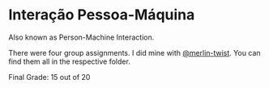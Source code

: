 # Interação Pessoa-Máquina

Also known as Person-Machine Interaction.

There were four group assignments. I did mine with [@merlin-twist](https://github.com/merlin-twist). You can find them all in the respective folder.

Final Grade: 15 out of 20